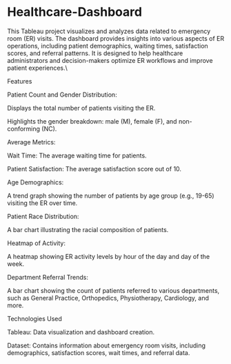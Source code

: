 # Healthcare-Dashboard
This Tableau project visualizes and analyzes data related to emergency room (ER) visits. The dashboard provides insights into various aspects of ER operations, including patient demographics, waiting times, satisfaction scores, and referral patterns. It is designed to help healthcare administrators and decision-makers optimize ER workflows and improve patient experiences.\

Features

Patient Count and Gender Distribution:

Displays the total number of patients visiting the ER.

Highlights the gender breakdown: male (M), female (F), and non-conforming (NC).

Average Metrics:

Wait Time: The average waiting time for patients.

Patient Satisfaction: The average satisfaction score out of 10.

Age Demographics:

A trend graph showing the number of patients by age group (e.g., 19-65) visiting the ER over time.

Patient Race Distribution:

A bar chart illustrating the racial composition of patients.

Heatmap of Activity:

A heatmap showing ER activity levels by hour of the day and day of the week.

Department Referral Trends:

A bar chart showing the count of patients referred to various departments, such as General Practice, Orthopedics, Physiotherapy, Cardiology, and more.

Technologies Used

Tableau: Data visualization and dashboard creation.

Dataset: Contains information about emergency room visits, including demographics, satisfaction scores, wait times, and referral data.


